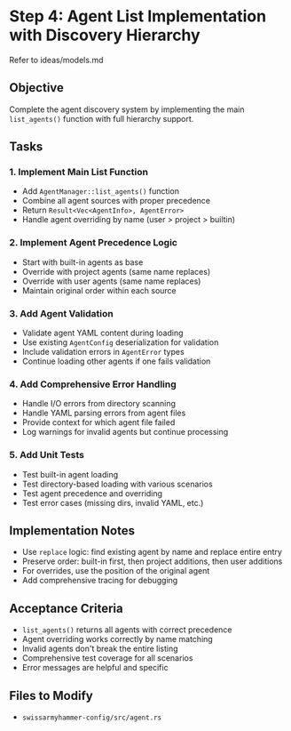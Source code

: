 # Step 4: Agent List Implementation with Discovery Hierarchy

Refer to ideas/models.md

## Objective

Complete the agent discovery system by implementing the main `list_agents()` function with full hierarchy support.

## Tasks

### 1. Implement Main List Function
- Add `AgentManager::list_agents()` function
- Combine all agent sources with proper precedence
- Return `Result<Vec<AgentInfo>, AgentError>`
- Handle agent overriding by name (user > project > builtin)

### 2. Implement Agent Precedence Logic
- Start with built-in agents as base
- Override with project agents (same name replaces)
- Override with user agents (same name replaces)
- Maintain original order within each source

### 3. Add Agent Validation
- Validate agent YAML content during loading
- Use existing `AgentConfig` deserialization for validation
- Include validation errors in `AgentError` types
- Continue loading other agents if one fails validation

### 4. Add Comprehensive Error Handling
- Handle I/O errors from directory scanning
- Handle YAML parsing errors from agent files
- Provide context for which agent file failed
- Log warnings for invalid agents but continue processing

### 5. Add Unit Tests
- Test built-in agent loading
- Test directory-based loading with various scenarios
- Test agent precedence and overriding
- Test error cases (missing dirs, invalid YAML, etc.)

## Implementation Notes

- Use `replace` logic: find existing agent by name and replace entire entry
- Preserve order: built-in first, then project additions, then user additions
- For overrides, use the position of the original agent
- Add comprehensive tracing for debugging

## Acceptance Criteria

- `list_agents()` returns all agents with correct precedence
- Agent overriding works correctly by name matching
- Invalid agents don't break the entire listing
- Comprehensive test coverage for all scenarios
- Error messages are helpful and specific

## Files to Modify

- `swissarmyhammer-config/src/agent.rs`
